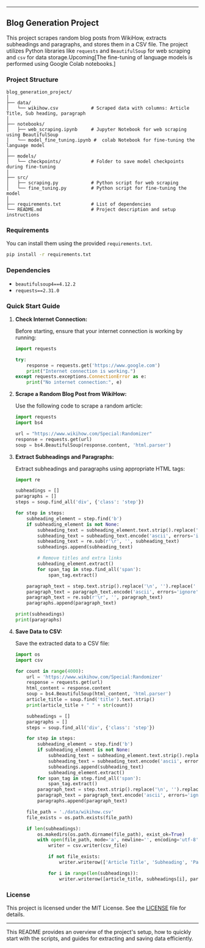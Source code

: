 
---

## Blog Generation Project

This project scrapes random blog posts from WikiHow, extracts subheadings and paragraphs, and stores them in a CSV file. The project utilizes Python libraries like `requests` and `BeautifulSoup` for web scraping and `csv` for data storage.Upcoming[The fine-tuning of language models is performed using Google Colab notebooks.]

### Project Structure

```
blog_generation_project/
│
├── data/
│   └── wikihow.csv            # Scraped data with columns: Article Title, Sub heading, paragraph
│
├── notebooks/
│   ├── web_scraping.ipynb     # Jupyter Notebook for web scraping using BeautifulSoup
│   └── model_fine_tuning.ipynb #  colab Notebook for fine-tuning the language model
│
├── models/
│   └── checkpoints/           # Folder to save model checkpoints during fine-tuning
│
├── src/
│   ├── scraping.py            # Python script for web scraping
│   └── fine_tuning.py         # Python script for fine-tuning the model
│
├── requirements.txt           # List of dependencies
└── README.md                  # Project description and setup instructions
```

### Requirements

You can install them using the provided `requirements.txt`.

```bash
pip install -r requirements.txt
```

### Dependencies

- `beautifulsoup4==4.12.2`
- `requests==2.31.0`

### Quick Start Guide

1. **Check Internet Connection:**

   Before starting, ensure that your internet connection is working by running:

   ```python
   import requests

   try:
       response = requests.get('https://www.google.com')
       print("Internet connection is working.")
   except requests.exceptions.ConnectionError as e:
       print("No internet connection:", e)
   ```

2. **Scrape a Random Blog Post from WikiHow:**

   Use the following code to scrape a random article:

   ```python
   import requests
   import bs4

   url = "https://www.wikihow.com/Special:Randomizer"
   response = requests.get(url)
   soup = bs4.BeautifulSoup(response.content, 'html.parser')
   ```

3. **Extract Subheadings and Paragraphs:**

   Extract subheadings and paragraphs using appropriate HTML tags:

   ```python
   import re

   subheadings = []
   paragraphs = []
   steps = soup.find_all('div', {'class': 'step'})

   for step in steps:
       subheading_element = step.find('b')
       if subheading_element is not None:
           subheading_text = subheading_element.text.strip().replace('\n', '')
           subheading_text = subheading_text.encode('ascii', errors='ignore').decode()
           subheading_text = re.sub(r'\r', '', subheading_text)
           subheadings.append(subheading_text)

           # Remove titles and extra links
           subheading_element.extract()
           for span_tag in step.find_all('span'):
               span_tag.extract()

       paragraph_text = step.text.strip().replace('\n', '').replace('  ', ' ')
       paragraph_text = paragraph_text.encode('ascii', errors='ignore').decode()
       paragraph_text = re.sub(r'\r', '', paragraph_text)
       paragraphs.append(paragraph_text)

   print(subheadings)
   print(paragraphs)
   ```

4. **Save Data to CSV:**

   Save the extracted data to a CSV file:

   ```python
   import os
   import csv

   for count in range(4000):
       url = 'https://www.wikihow.com/Special:Randomizer'
       response = requests.get(url)
       html_content = response.content
       soup = bs4.BeautifulSoup(html_content, 'html.parser')
       article_title = soup.find('title').text.strip()
       print(article_title + " " + str(count))

       subheadings = []
       paragraphs = []
       steps = soup.find_all('div', {'class': 'step'})

       for step in steps:
           subheading_element = step.find('b')
           if subheading_element is not None:
               subheading_text = subheading_element.text.strip().replace('\n', '')
               subheading_text = subheading_text.encode('ascii', errors='ignore').decode()
               subheadings.append(subheading_text)
               subheading_element.extract()
           for span_tag in step.find_all('span'):
               span_tag.extract()
           paragraph_text = step.text.strip().replace('\n', '').replace('  ', ' ')
           paragraph_text = paragraph_text.encode('ascii', errors='ignore').decode()
           paragraphs.append(paragraph_text)

       file_path = './data/wikihow.csv'
       file_exists = os.path.exists(file_path)

       if len(subheadings):
           os.makedirs(os.path.dirname(file_path), exist_ok=True)
           with open(file_path, mode='a', newline='', encoding='utf-8') as csv_file:
               writer = csv.writer(csv_file)

               if not file_exists:
                   writer.writerow(['Article Title', 'Subheading', 'Paragraph'])

               for i in range(len(subheadings)):
                   writer.writerow([article_title, subheadings[i], paragraphs[i]])
   ```

### License

This project is licensed under the MIT License. See the [LICENSE](LICENSE) file for details.

---

This README provides an overview of the project's setup, how to quickly start with the scripts, and guides for extracting and saving data efficiently.
